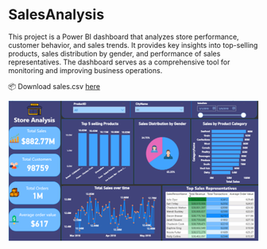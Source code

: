 # SalesAnalysis
This project is a Power BI dashboard that analyzes store performance, customer behavior, and sales trends.
It provides key insights into top-selling products, sales distribution by gender, and performance of sales representatives.
The dashboard serves as a comprehensive tool for monitoring and improving business operations.

📦 Download sales.csv [here](https://drive.google.com/file/d/1cA9QRPv7NZc_b7I3v_mfRN1szPf8w4cy/view?usp=drive_link)

![image alt](https://github.com/YoussefTarek11/SalesAnalysis/blob/2b030dc81d3640f3684b6ac88d8624121d6542a7/Screenshot%202025-08-04%20102934.png)
